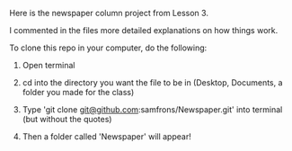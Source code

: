 Here is the newspaper column project from Lesson 3. 

I commented in the files more detailed explanations on how things work. 

To clone this repo in your computer, do the following: 

1. Open terminal 

2. cd into the directory you want the file to be in (Desktop, Documents, a folder you made for the class)

3. Type 'git clone git@github.com:samfrons/Newspaper.git' into terminal (but without the quotes)

4. Then a folder called 'Newspaper' will appear! 

